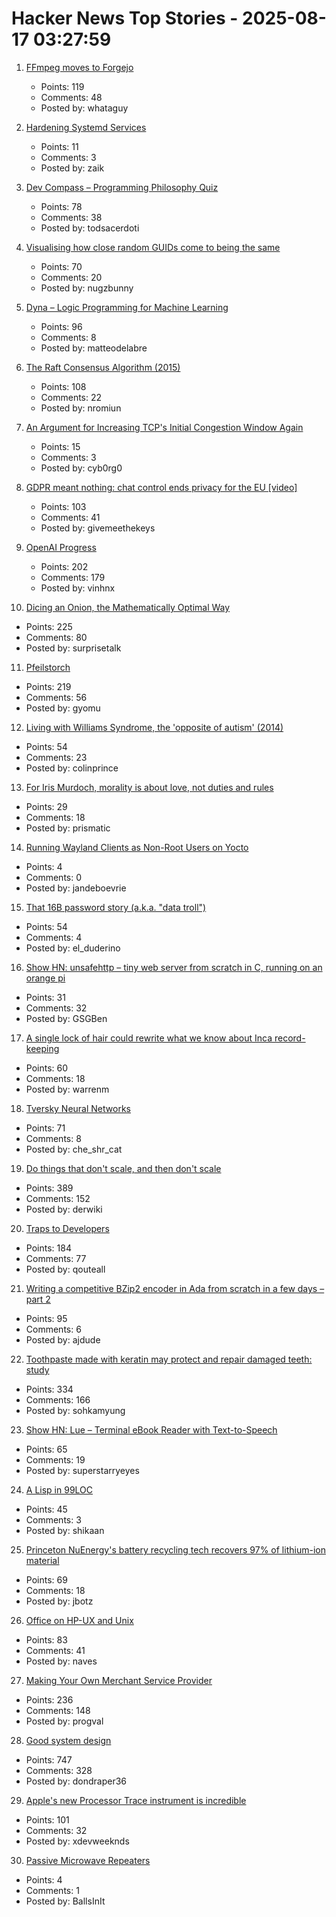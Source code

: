 # Hacker News Top Stories - 2025-08-17 03:27:59

1. [FFmpeg moves to Forgejo](https://code.ffmpeg.org/FFmpeg/FFmpeg)
   - Points: 119
   - Comments: 48
   - Posted by: whataguy

2. [Hardening Systemd Services](https://us.jlcarveth.dev/post/hardening-systemd.md)
   - Points: 11
   - Comments: 3
   - Posted by: zaik

3. [Dev Compass – Programming Philosophy Quiz](https://treeform.github.io/devcompas/)
   - Points: 78
   - Comments: 38
   - Posted by: todsacerdoti

4. [Visualising how close random GUIDs come to being the same](https://www.guidsmash.com)
   - Points: 70
   - Comments: 20
   - Posted by: nugzbunny

5. [Dyna – Logic Programming for Machine Learning](https://dyna.org/)
   - Points: 96
   - Comments: 8
   - Posted by: matteodelabre

6. [The Raft Consensus Algorithm (2015)](https://raft.github.io/)
   - Points: 108
   - Comments: 22
   - Posted by: nromiun

7. [An Argument for Increasing TCP's Initial Congestion Window Again](https://jeclark.net/articles/tcp-initcwnd/?tag=performance)
   - Points: 15
   - Comments: 3
   - Posted by: cyb0rg0

8. [GDPR meant nothing: chat control ends privacy for the EU [video]](https://www.youtube.com/watch?v=3NyUgv6dpJc)
   - Points: 103
   - Comments: 41
   - Posted by: givemeethekeys

9. [OpenAI Progress](https://progress.openai.com)
   - Points: 202
   - Comments: 179
   - Posted by: vinhnx

10. [Dicing an Onion, the Mathematically Optimal Way](https://pudding.cool/2025/08/onions/)
   - Points: 225
   - Comments: 80
   - Posted by: surprisetalk

11. [Pfeilstorch](https://en.wikipedia.org/wiki/Pfeilstorch)
   - Points: 219
   - Comments: 56
   - Posted by: gyomu

12. [Living with Williams Syndrome, the 'opposite of autism' (2014)](https://www.bbc.com/news/health-26888280)
   - Points: 54
   - Comments: 23
   - Posted by: colinprince

13. [For Iris Murdoch, morality is about love, not duties and rules](https://aeon.co/essays/for-iris-murdoch-morality-is-about-love-not-duties-and-rules)
   - Points: 29
   - Comments: 18
   - Posted by: prismatic

14. [Running Wayland Clients as Non-Root Users on Yocto](https://embeddeduse.com/2025/08/11/running-wayland-clients-as-non-root-users/)
   - Points: 4
   - Comments: 0
   - Posted by: jandeboevrie

15. [That 16B password story (a.k.a. "data troll")](https://www.troyhunt.com/that-16-billion-password-story-aka-data-troll/)
   - Points: 54
   - Comments: 4
   - Posted by: el_duderino

16. [Show HN: unsafehttp – tiny web server from scratch in C, running on an orange pi](http://unsafehttp.benren.au)
   - Points: 31
   - Comments: 32
   - Posted by: GSGBen

17. [A single lock of hair could rewrite what we know about Inca record-keeping](https://www.science.org/content/article/single-lock-hair-could-rewrite-what-we-know-about-inca-record-keeping)
   - Points: 60
   - Comments: 18
   - Posted by: warrenm

18. [Tversky Neural Networks](https://gonzoml.substack.com/p/tversky-neural-networks)
   - Points: 71
   - Comments: 8
   - Posted by: che_shr_cat

19. [Do things that don't scale, and then don't scale](https://derwiki.medium.com/do-things-that-dont-scale-and-then-don-t-scale-9fd2cd7e2156)
   - Points: 389
   - Comments: 152
   - Posted by: derwiki

20. [Traps to Developers](https://qouteall.fun/qouteall-blog/2025/Traps%20to%20Developers)
   - Points: 184
   - Comments: 77
   - Posted by: qouteall

21. [Writing a competitive BZip2 encoder in Ada from scratch in a few days – part 2](https://gautiersblog.blogspot.com/2025/07/writing-bzip2-encoder-in-ada-from.html)
   - Points: 95
   - Comments: 6
   - Posted by: ajdude

22. [Toothpaste made with keratin may protect and repair damaged teeth: study](https://www.kcl.ac.uk/news/toothpaste-made-from-hair-provides-natural-root-to-repair-teeth)
   - Points: 334
   - Comments: 166
   - Posted by: sohkamyung

23. [Show HN: Lue – Terminal eBook Reader with Text-to-Speech](https://github.com/superstarryeyes/lue)
   - Points: 65
   - Comments: 19
   - Posted by: superstarryeyes

24. [A Lisp in 99LOC](https://github.com/Robert-van-Engelen/tinylisp)
   - Points: 45
   - Comments: 3
   - Posted by: shikaan

25. [Princeton NuEnergy's battery recycling tech recovers 97% of lithium-ion material](https://www.energy-reporters.com/environment/97-battery-recycling-breakthrough-princeton-nuenergy-opens-first-u-s-commercial-facility-cutting-costs-38-and-slashing-environmental-impact/)
   - Points: 69
   - Comments: 18
   - Posted by: jbotz

26. [Office on HP-UX and Unix](https://www.openpa.net/hp-ux_office.html)
   - Points: 83
   - Comments: 41
   - Posted by: naves

27. [Making Your Own Merchant Service Provider](https://voidfox.com/blog/payment_processor_fun_2025_making_your_own_msp/)
   - Points: 236
   - Comments: 148
   - Posted by: progval

28. [Good system design](https://www.seangoedecke.com/good-system-design/)
   - Points: 747
   - Comments: 328
   - Posted by: dondraper36

29. [Apple's new Processor Trace instrument is incredible](https://victorwynne.com/processor-trace-instrument/)
   - Points: 101
   - Comments: 32
   - Posted by: xdevweeknds

30. [Passive Microwave Repeaters](https://computer.rip/2025-08-16-passive-microwave-repeaters.html)
   - Points: 4
   - Comments: 1
   - Posted by: BallsInIt

